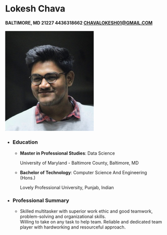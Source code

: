 # Lokesh Chava
#### BALTIMORE, MD 21227 4436318662 CHAVALOKESH01@GMAIL.COM
![Profile_image](Headshot.jpg)
 * ### Education 
   * **Master in Professional Studies**: Data Science
     
     University of Maryland - Baltimore County, Baltimore, MD
   * **Bachelor of Technology**: Computer Science And Engineering (Hons.)
     
     Lovely Professional University, Punjab, Indian
 * ### Professional Summary
   * Skilled multitasker with superior work ethic and good teamwork, problem-solving and organizational skills.  
     Willing to take on any task to help team. Reliable and dedicated team player with hardworking and resourceful approach.
